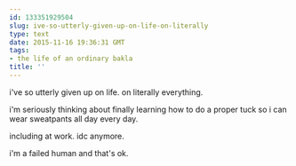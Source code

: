 ```yaml
---
id: 133351929504
slug: ive-so-utterly-given-up-on-life-on-literally
type: text
date: 2015-11-16 19:36:31 GMT
tags:
- the life of an ordinary bakla
title: ''
---
```

i've so utterly given up on life. on literally everything.

i'm seriously thinking about finally learning how to do a proper tuck so i can wear sweatpants all day every day.

including at work. idc anymore. 

i'm a failed human and that's ok.